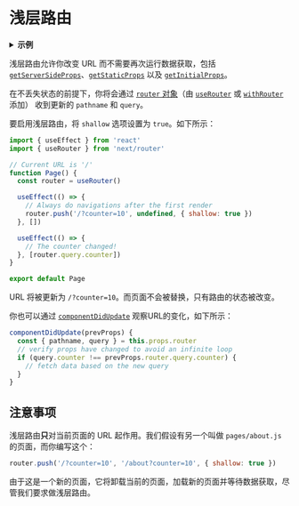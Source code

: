 # 浅层路由

<details>
  <summary><b>示例</b></summary>
  <ul>
<li><a href="https://github.com/vercel/next.js/tree/canary/examples/with-shallow-routing">Shallow Routing</a></li>
  </ul>
</details>

浅层路由允许你改变 URL 而不需要再次运行数据获取，包括 [`getServerSideProps`](/docs/basic-features/data-fetching/get-server-side-props)、[`getStaticProps`](/docs/basic-features/data-fetching/get-static-props) 以及 [`getInitialProps`](/docs/api-reference/data-fetching/get-initial-props)。

在不丢失状态的前提下，你将会通过 [`router` 对象](/docs/api-reference/next/router#router-object)（由 [`useRouter`](/docs/api-reference/next/router#useRouter) 或 [`withRouter`](/docs/api-reference/next/router#withRouter) 添加） 收到更新的 `pathname` 和 `query`。

要启用浅层路由，将 `shallow` 选项设置为 `true`。如下所示：

```jsx
import { useEffect } from 'react'
import { useRouter } from 'next/router'

// Current URL is '/'
function Page() {
  const router = useRouter()

  useEffect(() => {
    // Always do navigations after the first render
    router.push('/?counter=10', undefined, { shallow: true })
  }, [])

  useEffect(() => {
    // The counter changed!
  }, [router.query.counter])
}

export default Page
```

URL 将被更新为 `/?counter=10`。而页面不会被替换，只有路由的状态被改变。

你也可以通过 [`componentDidUpdate`](https://zh-hans.reactjs.org/docs/react-component.html#componentdidupdate) 观察URL的变化，如下所示：

```jsx
componentDidUpdate(prevProps) {
  const { pathname, query } = this.props.router
  // verify props have changed to avoid an infinite loop
  if (query.counter !== prevProps.router.query.counter) {
    // fetch data based on the new query
  }
}
```

## 注意事项

浅层路由**只**对当前页面的 URL 起作用。我们假设有另一个叫做 `pages/about.js` 的页面，而你编写这个：

```jsx
router.push('/?counter=10', '/about?counter=10', { shallow: true })
```

由于这是一个新的页面，它将卸载当前的页面，加载新的页面并等待数据获取，尽管我们要求做浅层路由。
